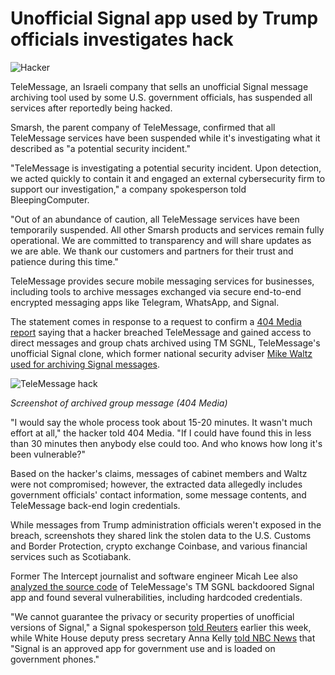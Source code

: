 # Unofficial Signal app used by Trump officials investigates hack

![Hacker](https://www.bleepstatic.com/content/hl-images/2024/12/15/hacker-card.jpg)

TeleMessage, an Israeli company that sells an unofficial Signal message archiving tool used by some U.S. government officials, has suspended all services after reportedly being hacked.

Smarsh, the parent company of TeleMessage, confirmed that all TeleMessage services have been suspended while it's investigating what it described as "a potential security incident."

"TeleMessage is investigating a potential security incident. Upon detection, we acted quickly to contain it and engaged an external cybersecurity firm to support our investigation," a company spokesperson told BleepingComputer.

"Out of an abundance of caution, all TeleMessage services have been temporarily suspended. All other Smarsh products and services remain fully operational. We are committed to transparency and will share updates as we are able. We thank our customers and partners for their trust and patience during this time."

TeleMessage provides secure mobile messaging services for businesses, including tools to archive messages exchanged via secure end-to-end encrypted messaging apps like Telegram, WhatsApp, and Signal.

The statement comes in response to a request to confirm a [404 Media report](https://www.404media.co/the-signal-clone-the-trump-admin-uses-was-hacked/) saying that a hacker breached TeleMessage and gained access to direct messages and group chats archived using TM SGNL, TeleMessage's unofficial Signal clone, which former national security adviser [Mike Waltz used for archiving Signal messages](https://www.nbcnews.com/tech/security/photo-appears-shows-mike-waltz-using-signal-app-can-archive-messages-rcna204434).

![TeleMessage hack](https://www.bleepstatic.com/images/news/u/1109292/2025/telemessage-hack.jpg)

_Screenshot of archived group message (404 Media)_

​"I would say the whole process took about 15-20 minutes. It wasn't much effort at all," the hacker told 404 Media. "If I could have found this in less than 30 minutes then anybody else could too. And who knows how long it's been vulnerable?"

Based on the hacker's claims, messages of cabinet members and Waltz were not compromised; however, the extracted data allegedly includes government officials' contact information, some message contents, and TeleMessage back-end login credentials.

While messages from Trump administration officials weren't exposed in the breach, screenshots they shared link the stolen data to the U.S. Customs and Border Protection, crypto exchange Coinbase, and various financial services such as Scotiabank.

Former The Intercept journalist and software engineer Micah Lee also [analyzed the source code](https://micahflee.com/heres-the-source-code-for-the-unofficial-signal-app-used-by-trump-officials/) of TeleMessage's TM SGNL backdoored Signal app and found several vulnerabilities, including hardcoded credentials.

"We cannot guarantee the privacy or security properties of unofficial versions of Signal," a Signal spokesperson [told Reuters](https://www.reuters.com/business/media-telecom/tech-site-404-media-says-signal-like-app-used-by-trump-adviser-was-hacked-2025-05-05/) earlier this week, while White House deputy press secretary Anna Kelly [told NBC News](https://www.nbcnews.com/tech/security/photo-appears-shows-mike-waltz-using-signal-app-can-archive-messages-rcna204434?ref=404media.co) that "Signal is an approved app for government use and is loaded on government phones."